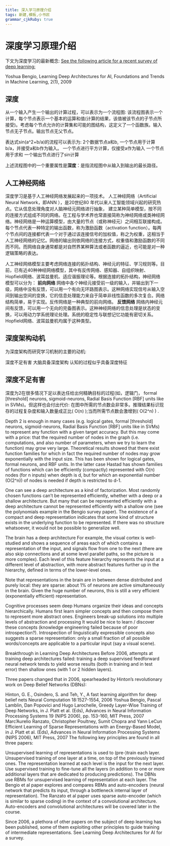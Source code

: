 ```yaml
---
title: 深入学习原理介绍
tags: 新建,模板,小书匠
grammar_cjkRuby: true
---
```



# 深度学习原理介绍
下文为深度学习的最新概念:
[See the following article for a recent survey of deep learning:][1]

Yoshua Bengio, Learning Deep Architectures for AI, Foundations and Trends in Machine Learning, 2(1), 2009

## 深度
从一个输入产生一个输出的计算过程，可以表示为一个流程图: 该流程图表示一个计算，每个节点表示一个基本的运算和值(计算的结果，该值被该节点的子节点所接受)。考虑每个节点允许的计算集和可能的图结构，这定义了一个函数族。输入节点无子节点。输出节点无父节点。

表达式sin(a^2+b/a)的流程可以表示为: 
	2个数据节点a和b, 一个节点用于计算 b/a，并接受a和b作为输入。
	一个节点进行平方计算，仅接受a作为输入
	一个节点用于求和
	一个输出节点进行了sin计算

上述流程图中的一个重要属性是**深度**：是指流程图中从输入到输出的最长路径。

## 人工神经网络
深度学习是基于人工神经网络发展起来的一项技术。
人工神经网络（Artificial Neural Network，即ANN ），是20世纪80 年代以来人工智能领域兴起的研究热点。它从信息处理角度对人脑神经元网络进行抽象， 建立某种简单模型，按不同的连接方式组成不同的网络。在工程与学术界也常直接简称为神经网络或类神经网络。神经网络是一种运算模型，由大量的节点（或称神经元）之间相互联接构成。每个节点代表一种特定的输出函数，称为激励函数（activation function）。每两个节点间的连接都代表一个对于通过该连接信号的加权值，称之为权重，这相当于人工神经网络的记忆。网络的输出则依网络的连接方式，权重值和激励函数的不同而不同。而网络自身通常都是对自然界某种算法或者函数的逼近，也可能是对一种逻辑策略的表达。

人工神经网络模型主要考虑网络连接的拓扑结构、神经元的特征、学习规则等。目前，已有近40种神经网络模型，其中有反传网络、感知器、自组织映射、Hopfield网络、波耳兹曼机、适应谐振理论等。根据连接的拓扑结构，神经网络模型可以分为：
**前向网络**
网络中各个神经元接受前一级的输入，并输出到下一级，网络中没有反馈，可以用一个有向无环路图表示。这种网络实现信号从输入空间到输出空间的变换，它的信息处理能力来自于简单非线性函数的多次复合。网络结构简单，易于实现。反传网络是一种典型的前向网络。
**反馈网络**
网络内神经元间有反馈，可以用一个无向的完备图表示。这种神经网络的信息处理是状态的变换，可以用动力学系统理论处理。系统的稳定性与联想记忆功能有密切关系。Hopfield网络、波耳兹曼机均属于这种类型。


## 深度架构动机
为深度架构而研究学习机制的主要的动机:

深度不足有害
大脑具备深度架构
认知的过程似乎具备深度特征

## 深度不足有害
深度为2在很多情况下足以表达任给出何精确目标的过程(如，逻辑门， formal [threshold] neurons, sigmoid-neurons, Radial Basis Function [RBF] units like in SVMs)。但这样也会付出代价: 在图中所需的节点数会非常多。推理结果标识现存的过程复杂度和输入数量成正比( O(n) );当而所需节点数会激增到( O(2^n) ) .

Depth 2 is enough in many cases (e.g. logical gates, formal [threshold] neurons, sigmoid-neurons, Radial Basis Function [RBF] units like in SVMs) to represent any function with a given target accuracy. But this may come with a price: that the required number of nodes in the graph (i.e. computations, and also number of parameters, when we try to learn the function) may grow very large. Theoretical results showed that there exist function families for which in fact the required number of nodes may grow exponentially with the input size. This has been shown for logical gates, formal neurons, and RBF units. In the latter case Hastad has shown families of functions which can be efficiently (compactly) represented with O(n) nodes (for n inputs) when depth is d, but for which an exponential number (O(2^n)) of nodes is needed if depth is restricted to d-1.

One can see a deep architecture as a kind of factorization. Most randomly chosen functions can’t be represented efficiently, whether with a deep or a shallow architecture. But many that can be represented efficiently with a deep architecture cannot be represented efficiently with a shallow one (see the polynomials example in the Bengio survey paper). The existence of a compact and deep representation indicates that some kind of structure exists in the underlying function to be represented. If there was no structure whatsoever, it would not be possible to generalize well.

The brain has a deep architecture
For example, the visual cortex is well-studied and shows a sequence of areas each of which contains a representation of the input, and signals flow from one to the next (there are also skip connections and at some level parallel paths, so the picture is more complex). Each level of this feature hierarchy represents the input at a different level of abstraction, with more abstract features further up in the hierarchy, defined in terms of the lower-level ones.

Note that representations in the brain are in between dense distributed and purely local: they are sparse: about 1% of neurons are active simultaneously in the brain. Given the huge number of neurons, this is still a very efficient (exponentially efficient) representation.

Cognitive processes seem deep
Humans organize their ideas and concepts hierarchically.
Humans first learn simpler concepts and then compose them to represent more abstract ones.
Engineers break-up solutions into multiple levels of abstraction and processing
It would be nice to learn / discover these concepts (knowledge engineering failed because of poor introspection?). Introspection of linguistically expressible concepts also suggests a sparse representation: only a small fraction of all possible words/concepts are applicable to a particular input (say a visual scene).

Breakthrough in Learning Deep Architectures
Before 2006, attempts at training deep architectures failed: training a deep supervised feedforward neural network tends to yield worse results (both in training and in test error) then shallow ones (with 1 or 2 hidden layers).

Three papers changed that in 2006, spearheaded by Hinton’s revolutionary work on Deep Belief Networks (DBNs):

Hinton, G. E., Osindero, S. and Teh, Y., A fast learning algorithm for deep belief nets Neural Computation 18:1527-1554, 2006
Yoshua Bengio, Pascal Lamblin, Dan Popovici and Hugo Larochelle, Greedy Layer-Wise Training of Deep Networks, in J. Platt et al. (Eds), Advances in Neural Information Processing Systems 19 (NIPS 2006), pp. 153-160, MIT Press, 2007
Marc’Aurelio Ranzato, Christopher Poultney, Sumit Chopra and Yann LeCun Efficient Learning of Sparse Representations with an Energy-Based Model, in J. Platt et al. (Eds), Advances in Neural Information Processing Systems (NIPS 2006), MIT Press, 2007
The following key principles are found in all three papers:

Unsupervised learning of representations is used to (pre-)train each layer.
Unsupervised training of one layer at a time, on top of the previously trained ones. The representation learned at each level is the input for the next layer.
Use supervised training to fine-tune all the layers (in addition to one or more additional layers that are dedicated to producing predictions).
The DBNs use RBMs for unsupervised learning of representation at each layer. The Bengio et al paper explores and compares RBMs and auto-encoders (neural network that predicts its input, through a bottleneck internal layer of representation). The Ranzato et al paper uses sparse auto-encoder (which is similar to sparse coding) in the context of a convolutional architecture. Auto-encoders and convolutional architectures will be covered later in the course.

Since 2006, a plethora of other papers on the subject of deep learning has been published, some of them exploiting other principles to guide training of intermediate representations. See Learning Deep Architectures for AI for a survey.


  [1]: http://www.iro.umontreal.ca/~lisa/publications2/index.php/publications/show/239